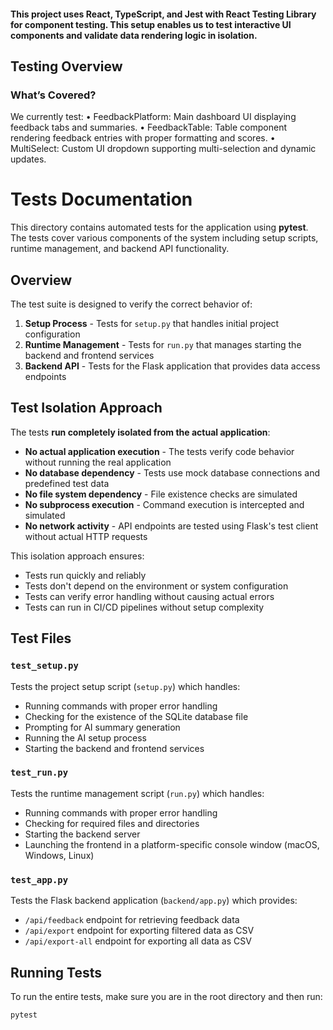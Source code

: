 ####  This project uses React, TypeScript, and Jest with React Testing Library for component testing. This setup enables us to test interactive UI components and validate data rendering logic in isolation.



## Testing Overview

### What’s Covered?

We currently test:
	•	FeedbackPlatform: Main dashboard UI displaying feedback tabs and summaries.
	•	FeedbackTable: Table component rendering feedback entries with proper formatting and scores.
	•	MultiSelect: Custom UI dropdown supporting multi-selection and dynamic updates.

# Tests Documentation

This directory contains automated tests for the application using **pytest**. The tests cover various components of the system including setup scripts, runtime management, and backend API functionality.

## Overview

The test suite is designed to verify the correct behavior of:

1. **Setup Process** - Tests for `setup.py` that handles initial project configuration
2. **Runtime Management** - Tests for `run.py` that manages starting the backend and frontend services
3. **Backend API** - Tests for the Flask application that provides data access endpoints

## Test Isolation Approach

The tests **run completely isolated from the actual application**:

- **No actual application execution** - The tests verify code behavior without running the real application
- **No database dependency** - Tests use mock database connections and predefined test data
- **No file system dependency** - File existence checks are simulated
- **No subprocess execution** - Command execution is intercepted and simulated
- **No network activity** - API endpoints are tested using Flask's test client without actual HTTP requests

This isolation approach ensures:
- Tests run quickly and reliably
- Tests don't depend on the environment or system configuration
- Tests can verify error handling without causing actual errors
- Tests can run in CI/CD pipelines without setup complexity

## Test Files

### `test_setup.py`

Tests the project setup script (`setup.py`) which handles:

- Running commands with proper error handling
- Checking for the existence of the SQLite database file
- Prompting for AI summary generation
- Running the AI setup process
- Starting the backend and frontend services

### `test_run.py`

Tests the runtime management script (`run.py`) which handles:

- Running commands with proper error handling
- Checking for required files and directories
- Starting the backend server
- Launching the frontend in a platform-specific console window (macOS, Windows, Linux)

### `test_app.py`

Tests the Flask backend application (`backend/app.py`) which provides:

- `/api/feedback` endpoint for retrieving feedback data
- `/api/export` endpoint for exporting filtered data as CSV
- `/api/export-all` endpoint for exporting all data as CSV

## Running Tests

To run the entire tests, make sure you are in the root directory and then run:

```bash
pytest